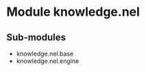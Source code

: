 Module knowledge.nel
====================

Sub-modules
-----------
* knowledge.nel.base
* knowledge.nel.engine
